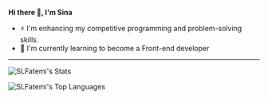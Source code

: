 **Hi there 👋, I'm Sina**

- ⚡ I'm enhancing my competitive programming and problem-solving skills.
- 🌱 I'm currently learning to become a Front-end developer
---
![SLFatemi's Stats](https://github-readme-stats.vercel.app/api?username=SLFatemi&theme=material-palenight&show_icons=true&hide_border=true&count_private=false)

![SLFatemi's Top Languages](https://github-readme-stats.vercel.app/api/top-langs/?username=SLFatemi&theme=material-palenight&show_icons=true&hide_border=true&layout=compact)
<!--
**SLFatemi/SLFatemi** is a ✨ _special_ ✨ repository because its `README.md` (this file) appears on your GitHub profile.

Here are some ideas to get you started:

-  ...
- 🌱 I’m currently learning ...
- 👯 I’m looking to collaborate on ...
- 🤔 I’m looking for help with ...
- 💬 Ask me about ...
- 📫 How to reach me: ...
- 😄 Pronouns: ...
- ⚡ Fun fact: ...
-->
